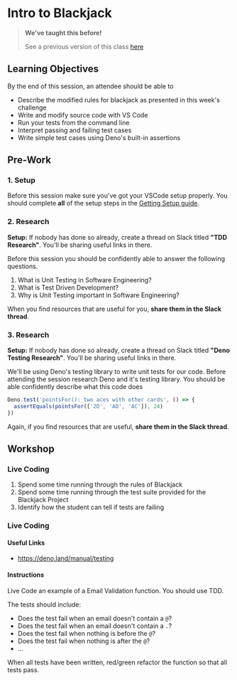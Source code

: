 # Intro to Blackjack

> **We've taught this before!**
>
> See a previous version of this class [here](https://sigmalabs.rewatch.com/video/7518/blackjack-challenges-coding-workshop-april-27-2021/)

## Learning Objectives

By the end of this session, an attendee should be able to

- Describe the modified rules for blackjack as presented in this week's challenge
- Write and modify source code with VS Code
- Run your tests from the command line
- Interpret passing and failing test cases
- Write simple test cases using Deno's built-in assertions

## Pre-Work

### 1. Setup

Before this session make sure you've got your VSCode setup properly. You should complete **all** of the setup steps in the [Getting Setup guide](/getting-setup.md#31-visual-studio-code).

### 2. Research

**Setup:** If nobody has done so already, create a thread on Slack titled **"TDD Research"**. You'll be sharing useful links in there.

Before this session you should be confidently able to answer the following questions.

1. What is Unit Testing in Software Engineering?
2. What is Test Driven Development?
3. Why is Unit Testing important in Software Engineering?

When you find resources that are useful for you, **share them in the Slack thread**.

### 3. Research

**Setup:** If nobody has done so already, create a thread on Slack titled **"Deno Testing Research"**. You'll be sharing useful links in there.

We'll be using Deno's testing library to write unit tests for our code. Before attending the session research Deno and it's testing library. You should be able confidently describe what this code does

```js
Deno.test('pointsFor(): two aces with other cards', () => {
  assertEquals(pointsFor(['2D', 'AD', 'AC']), 24)
})
```

Again, if you find resources that are useful, **share them in the Slack thread**.

## Workshop

### Live Coding

1. Spend some time running through the rules of Blackjack
2. Spend some time running through the test suite provided for the Blackjack Project
3. Identify how the student can tell if tests are failing

### Live Coding

#### Useful Links

- https://deno.land/manual/testing

#### Instructions

Live Code an example of a Email Validation function. You should use TDD.

The tests should include:

- Does the test fail when an email doesn't contain a `@`?
- Does the test fail when an email doesn't contain a `.`?
- Does the test fail when nothing is before the `@`?
- Does the test fail when nothing is after the `@`?
- ...

When all tests have been written, red/green refactor the function so that all tests pass.
